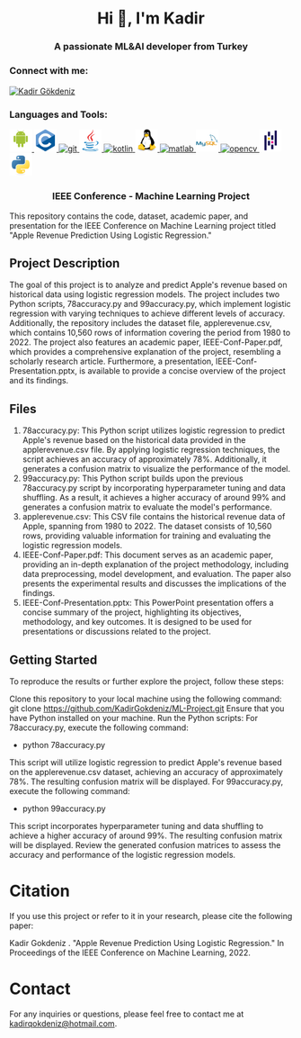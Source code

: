 <h1 align="center">Hi 👋, I'm Kadir</h1>
<h3 align="center">A passionate ML&AI developer from Turkey</h3>

<h3 align="left">Connect with me:</h3>
<p align="left">
<a href="https://linkedin.com/in/Kadir Gökdeniz" target="blank"><img align="center" src="https://raw.githubusercontent.com/rahuldkjain/github-profile-readme-generator/master/src/images/icons/Social/linked-in-alt.svg" alt="Kadir Gökdeniz" height="30" width="40" /></a>
</p>

<h3 align="left">Languages and Tools:</h3>
<p align="left"> <a href="https://developer.android.com" target="_blank" rel="noreferrer"> <img src="https://raw.githubusercontent.com/devicons/devicon/master/icons/android/android-original-wordmark.svg" alt="android" width="40" height="40"/> </a> <a href="https://www.cprogramming.com/" target="_blank" rel="noreferrer"> <img src="https://raw.githubusercontent.com/devicons/devicon/master/icons/c/c-original.svg" alt="c" width="40" height="40"/> </a> <a href="https://git-scm.com/" target="_blank" rel="noreferrer"> <img src="https://www.vectorlogo.zone/logos/git-scm/git-scm-icon.svg" alt="git" width="40" height="40"/> </a> <a href="https://www.java.com" target="_blank" rel="noreferrer"> <img src="https://raw.githubusercontent.com/devicons/devicon/master/icons/java/java-original.svg" alt="java" width="40" height="40"/> </a> <a href="https://kotlinlang.org" target="_blank" rel="noreferrer"> <img src="https://www.vectorlogo.zone/logos/kotlinlang/kotlinlang-icon.svg" alt="kotlin" width="40" height="40"/> </a> <a href="https://www.linux.org/" target="_blank" rel="noreferrer"> <img src="https://raw.githubusercontent.com/devicons/devicon/master/icons/linux/linux-original.svg" alt="linux" width="40" height="40"/> </a> <a href="https://www.mathworks.com/" target="_blank" rel="noreferrer"> <img src="https://upload.wikimedia.org/wikipedia/commons/2/21/Matlab_Logo.png" alt="matlab" width="40" height="40"/> </a> <a href="https://www.mysql.com/" target="_blank" rel="noreferrer"> <img src="https://raw.githubusercontent.com/devicons/devicon/master/icons/mysql/mysql-original-wordmark.svg" alt="mysql" width="40" height="40"/> </a> <a href="https://opencv.org/" target="_blank" rel="noreferrer"> <img src="https://www.vectorlogo.zone/logos/opencv/opencv-icon.svg" alt="opencv" width="40" height="40"/> </a> <a href="https://pandas.pydata.org/" target="_blank" rel="noreferrer"> <img src="https://raw.githubusercontent.com/devicons/devicon/2ae2a900d2f041da66e950e4d48052658d850630/icons/pandas/pandas-original.svg" alt="pandas" width="40" height="40"/> </a> <a href="https://www.python.org" target="_blank" rel="noreferrer"> <img src="https://raw.githubusercontent.com/devicons/devicon/master/icons/python/python-original.svg" alt="python" width="40" height="40"/> </a> </p>

<h3 align="center">IEEE Conference - Machine Learning Project</h3>
This repository contains the code, dataset, academic paper, and presentation for the IEEE Conference on Machine Learning project titled "Apple Revenue Prediction Using Logistic Regression."

## Project Description
The goal of this project is to analyze and predict Apple's revenue based on historical data using logistic regression models. The project includes two Python scripts, 78accuracy.py and 99accuracy.py, which implement logistic regression with varying techniques to achieve different levels of accuracy. Additionally, the repository includes the dataset file, applerevenue.csv, which contains 10,560 rows of information covering the period from 1980 to 2022. The project also features an academic paper, IEEE-Conf-Paper.pdf, which provides a comprehensive explanation of the project, resembling a scholarly research article. Furthermore, a presentation, IEEE-Conf-Presentation.pptx, is available to provide a concise overview of the project and its findings.

## Files
1. 78accuracy.py: This Python script utilizes logistic regression to predict Apple's revenue based on the historical data provided in the applerevenue.csv file. By applying logistic regression techniques, the script achieves an accuracy of approximately 78%. Additionally, it generates a confusion matrix to visualize the performance of the model.
2. 99accuracy.py: This Python script builds upon the previous 78accuracy.py script by incorporating hyperparameter tuning and data shuffling. As a result, it achieves a higher accuracy of around 99% and generates a confusion matrix to evaluate the model's performance.
3. applerevenue.csv: This CSV file contains the historical revenue data of Apple, spanning from 1980 to 2022. The dataset consists of 10,560 rows, providing valuable information for training and evaluating the logistic regression models.
4. IEEE-Conf-Paper.pdf: This document serves as an academic paper, providing an in-depth explanation of the project methodology, including data preprocessing, model development, and evaluation. The paper also presents the experimental results and discusses the implications of the findings.
5. IEEE-Conf-Presentation.pptx: This PowerPoint presentation offers a concise summary of the project, highlighting its objectives, methodology, and key outcomes. It is designed to be used for presentations or discussions related to the project.
## Getting Started
To reproduce the results or further explore the project, follow these steps:

Clone this repository to your local machine using the following command: git clone https://github.com/KadirGokdeniz/ML-Project.git
Ensure that you have Python installed on your machine.
Run the Python scripts:
For 78accuracy.py, 
execute the following command:
- python 78accuracy.py
  
This script will utilize logistic regression to predict Apple's revenue based on the applerevenue.csv dataset, achieving an accuracy of approximately 78%. The resulting confusion matrix will be displayed.
For 99accuracy.py, 
execute the following command:
- python 99accuracy.py
  
This script incorporates hyperparameter tuning and data shuffling to achieve a higher accuracy of around 99%. The resulting confusion matrix will be displayed.
Review the generated confusion matrices to assess the accuracy and performance of the logistic regression models.
# Citation
If you use this project or refer to it in your research, please cite the following paper:

Kadir Gokdeniz . "Apple Revenue Prediction Using Logistic Regression." In Proceedings of the IEEE Conference on Machine Learning, 2022.

# Contact
For any inquiries or questions, please feel free to contact me at kadirqokdeniz@hotmail.com.
